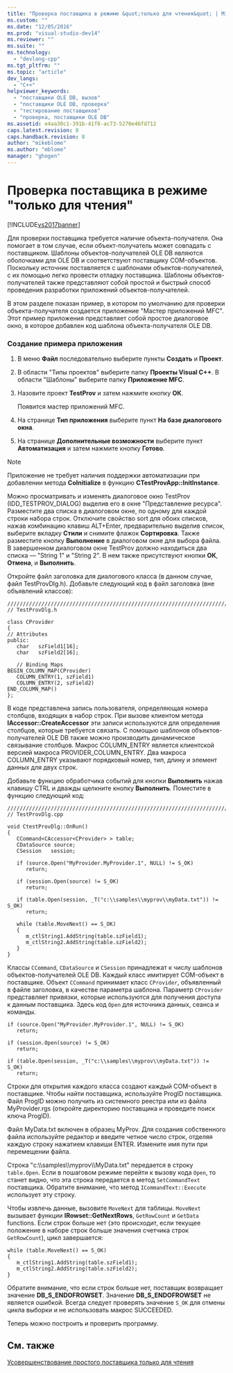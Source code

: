 ```yaml
---
title: "Проверка поставщика в режиме &quot;только для чтения&quot; | Microsoft Docs"
ms.custom: ""
ms.date: "12/05/2016"
ms.prod: "visual-studio-dev14"
ms.reviewer: ""
ms.suite: ""
ms.technology: 
  - "devlang-cpp"
ms.tgt_pltfrm: ""
ms.topic: "article"
dev_langs: 
  - "C++"
helpviewer_keywords: 
  - "поставщики OLE DB, вызов"
  - "поставщики OLE DB, проверка"
  - "тестирование поставщиков"
  - "проверка, поставщики OLE DB"
ms.assetid: e4aa30c1-391b-41f8-ac73-5270e46fd712
caps.latest.revision: 8
caps.handback.revision: 8
author: "mikeblome"
ms.author: "mblome"
manager: "ghogen"
---
```

# Проверка поставщика в режиме &quot;только для чтения&quot;
[!INCLUDE[vs2017banner](../../assembler/inline/includes/vs2017banner.md)]

Для проверки поставщика требуется наличие объекта\-получателя.  Она помогает в том случае, если объект\-получатель может совпадать с поставщиком.  Шаблоны объектов\-получателей OLE DB являются оболочками для OLE DB и соответствуют поставщику COM\-объектов.  Поскольку источник поставляется с шаблонами объектов\-получателей, с их помощью легко провести отладку поставщика.  Шаблоны объектов\-получателей также представляют собой простой и быстрый способ проведения разработки приложений объектов\-получателей.  
  
 В этом разделе показан пример, в котором по умолчанию для проверки объекта\-получателя создается приложение "Мастер приложений MFC".  Этот пример приложения представляет собой простое диалоговое окно, в которое добавлен код шаблона объекта\-получателя OLE DB.  
  
### Создание примера приложения  
  
1.  В меню **Файл** последовательно выберите пункты **Создать** и **Проект**.  
  
2.  В области "Типы проектов" выберите папку **Проекты Visual C\+\+**.  В области "Шаблоны" выберите папку **Приложение MFC**.  
  
3.  Назовите проект **TestProv** и затем нажмите кнопку **ОК**.  
  
     Появится мастер приложений MFC.  
  
4.  На странице **Тип приложения** выберите пункт **На базе диалогового окна**.  
  
5.  На странице **Дополнительные возможности** выберите пункт **Автоматизация** и затем нажмите кнопку **Готово**.  
  
> [!NOTE]
>  Приложение не требует наличия поддержки автоматизации при добавлении метода **CoInitialize** в функцию **CTestProvApp::InitInstance**.  
  
 Можно просматривать и изменять диалоговое окно TestProv \(IDD\_TESTPROV\_DIALOG\) выделив его в окне "Представление ресурса".  Разместите два списка в диалоговом окне, по одному для каждой строки набора строк.  Отключите свойство sort для обоих списков, нажав комбинацию клавиш ALT\+Enter, предварительно выделив список, выберите вкладку **Стили** и снимите флажок **Сортировка**.  Также разместите кнопку **Выполнение** в диалоговом окне для выбора файла.  В завершенном диалоговом окне TestProv должно находиться два списка — "String 1" и "String 2". В нем также присутствуют кнопки **ОК**, **Отмена**, и **Выполнить**.  
  
 Откройте файл заголовка для диалогового класса \(в данном случае, файл TestProvDlg.h\).  Добавьте следующий код в файл заголовка \(вне объявлений классов\):  
  
```  
////////////////////////////////////////////////////////////////////////  
// TestProvDlg.h  
  
class CProvider   
{  
// Attributes  
public:  
   char   szField1[16];  
   char   szField2[16];  
  
   // Binding Maps  
BEGIN_COLUMN_MAP(CProvider)  
   COLUMN_ENTRY(1, szField1)  
   COLUMN_ENTRY(2, szField2)  
END_COLUMN_MAP()  
};  
```  
  
 В коде представлена запись пользователя, определяющая номера столбцов, входящих в набор строк.  При вызове клиентом метода **IAccessor::CreateAccessor** эти записи используются для определения столбцов, которые требуется связать.  С помощью шаблонов объектов\-получателей OLE DB также можно производить динамическое связывание столбцов.  Макрос COLUMN\_ENTRY является клиентской версией макроса PROVIDER\_COLUMN\_ENTRY.  Два макроса COLUMN\_ENTRY указывают порядковый номер, тип, длину и элемент данных для двух строк.  
  
 Добавьте функцию обработчика событий для кнопки **Выполнить** нажав клавишу CTRL и дважды щелкните кнопку **Выполнить**.  Поместите в функцию следующий код:  
  
```  
///////////////////////////////////////////////////////////////////////  
// TestProvDlg.cpp  
  
void CtestProvDlg::OnRun()  
{  
   CCommand<CAccessor<CProvider> > table;  
   CDataSource source;  
   CSession   session;  
  
   if (source.Open("MyProvider.MyProvider.1", NULL) != S_OK)  
      return;  
  
   if (session.Open(source) != S_OK)  
      return;  
  
   if (table.Open(session, _T("c:\\samples\\myprov\\myData.txt")) != S_OK)  
      return;  
  
   while (table.MoveNext() == S_OK)  
   {  
      m_ctlString1.AddString(table.szField1);  
      m_ctlString2.AddString(table.szField2);  
   }  
}  
```  
  
 Классы `CCommand`, `CDataSource` и `CSession` принадлежат к числу шаблонов объектов\-получателей OLE DB.  Каждый класс имитирует COM\-объект в поставщике.  Объект `CCommand` принимает класс `CProvider`, объявленный в файле заголовка, в качестве параметра шаблона.  Параметр `CProvider` представляет привязки, которые используются для получения доступа к данным поставщика.  Здесь код `Open` для источника данных, сеанса и команды.  
  
```  
if (source.Open("MyProvider.MyProvider.1", NULL) != S_OK)  
   return;  
  
if (session.Open(source) != S_OK)  
   return;  
  
if (table.Open(session, _T("c:\\samples\\myprov\\myData.txt")) != S_OK)  
   return;  
```  
  
 Строки для открытия каждого класса создают каждый COM\-объект в поставщике.  Чтобы найти поставщика, используйте ProgID поставщика.  Файл ProgID можно получить из системного реестра или из файла MyProvider.rgs \(откройте директорию поставщика и проведите поиск ключа ProgID\).  
  
 Файл MyData.txt включен в образец MyProv.  Для создания собственного файла используйте редактор и введите четное число строк, отделяя каждую строку нажатием клавиши ENTER.  Измените имя пути при перемещении файла.  
  
 Строка "c:\\\\samples\\\\myprov\\\\MyData.txt" передается в строку `table.Open`.  Если в пошаговом режиме перейти к вызову кода `Open`, то станет видно, что эта строка передается в метод `SetCommandText` поставщика.  Обратите внимание, что метод `ICommandText::Execute` использует эту строку.  
  
 Чтобы извлечь данные, вызовите `MoveNext` для таблицы.  `MoveNext` вызывает функции **IRowset::GetNextRows**, `GetRowCount` и `GetData` functions.  Если строк больше нет \(это происходит, если текущее положение в наборе строк больше значения счетчика строк `GetRowCount`\), цикл завершается:  
  
```  
while (table.MoveNext() == S_OK)  
{  
   m_ctlString1.AddString(table.szField1);  
   m_ctlString2.AddString(table.szField2);  
}  
```  
  
 Обратите внимание, что если строк больше нет, поставщик возвращает значение **DB\_S\_ENDOFROWSET**.  Значение **DB\_S\_ENDOFROWSET** не является ошибкой.  Всегда следует проверять значение `S_OK` для отмены цикла выборки и не использовать макрос SUCCEEDED.  
  
 Теперь можно построить и проверить программу.  
  
## См. также  
 [Усовершенствование простого поставщика только для чтения](../../data/oledb/enhancing-the-simple-read-only-provider.md)